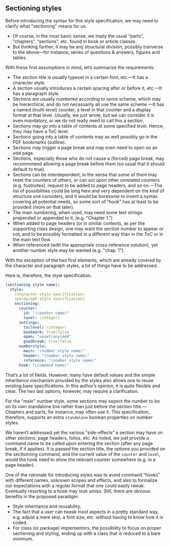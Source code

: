 ## Sectioning styles

Before introducing the syntax for this style specification, we may need to clarify
what "sectioning" means for us.

 - Of course, in the most basic sense, we imply the usual “parts”, “chapters”,
   “sections”, etc. found in book or article classes.
 - But thinking further, it may be any structural division, possibly tranverse
   to the above—for instance, series of questions & answers, figures and tables.

With these first assumptions in mind, let’s summarize the requirements:

 - The section title is usually typeset in a certain font, etc.—It has a character style.
 - A section usually introduces a certain spacing after or before it, etc.—It has a
   paragraph style.
 - Sections are usually numbered according to some scheme, which may be hierarchical,
   and do not necessarily all use the same scheme.—It has a named (multi-level) counter,
   a level in that counter and a display format at that level. _Usually,_ we just wrote,
   but we can consider it is even mandatory, or we do not really need to call this
   a section.
 - Sections may go into a table of contents at some specified level. Hence, they may
   have a ToC level.
 - Sections going into a table of contents may as well possibly go in the PDF bookmarks
   (outline).
 - Sections may trigger a page break and may even need to open on an odd page.
 - Sections, especially those who do not cause a (forced) page break, may recommmend
   allowing a page break before them (so usual that it should default to true).
 - Sections can be interdependent, in the sense that some of them may reset the counters
   of others, or can act upon other unrelated counters (e.g. footnotes), request to be added
   to page headers, and so on.—The list of possibilities could be long here and very dependent on the kind of structure one considers, and it would be boresome to invent a
   syntax covering all potential needs, so some sort of “hook” has at least to be provided
   (more on that later).
-  The main numbering, when used, may need some text strings prepended or appended to it,
   (e.g. "Chapter 1.")
 - When added to page headers (or in similar contexts, as per the supporting class
   design, one may want the section number to appear or not, and to be possibly
   formatted in a different way than in the ToC or in the main text flow.
 - When referenced (with the appropriate cross-reference solution), yet another number
   style may be wanted (e.g. "chap. 1").

With the exception of the two first elements, which are already covered by the character
and paragraph styles, a lot of things have to be addressed.

Here is, therefore, the style specification.

```yaml
⟨sectioning style name⟩:
  style:
    ⟨character style specification⟩
    ⟨paragraph style specification⟩
    sectioning:
      counter:
        id: "⟨counter name⟩"
        level: ⟨integer⟩
      settings:
        toclevel: ⟨integer⟩
        bookmark: true|false
        open: "unset|any|odd"
        goodbreak: true|false
      numberstyle:
        main: "⟨number style name⟩"
        header: "⟨number style name⟩"
        reference: "⟨number style name⟩"
      hook: "⟨command name⟩"
```

That’s a lot of fields. However, many have default values and the simple
inheritance mechanism provided by the styles also allows one to reuse existing
base specifications. In this author’s opinion, it is quite flexible and clear.
The two last options, however, may require a clarification.

For the "main" number style, some sections may expect the number to be on its
own standalone line rather than just before the section title.—Chapters and parts,
for instance, may often use it. This specification, therefore, supports an extra
`standalone` boolean properties on number styles.

We haven’t addressed yet the various “side-effects” a section may have on other sections,
page headers, folios, etc. As noted, we just provide a command name to be called upon
entering the section (after any page break, if it applies). It is passed the section title,
the options you provided on the sectionning command, and the current value of the
`counter` and `level`, would the hook need to show the relevant counter
somewhere (e.g. in a page header).

One of the rationale for introducing styles was to avoid command “hooks” with different
names, unknown scopes and effects, and also to formalize our expectations with a
regular format that one could easily tweak. Eventually resorting to a hook may look amiss.
Still, there are obvious benefits in the proposed paradigm:

 - Style inheritance and reusability.
 - The fact that a user can tweak most aspects in a pretty standard way, e.g.
   adjust a mere skip, a font size, etc. without having to know how it is coded.
 - For class (or package) implementors, the possibility to focus on proper
   sectioning and styling, ending up with a class that is reduced to a bare
   minimum.

